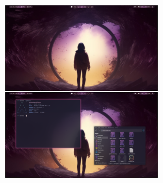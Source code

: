 ![desktop](https://github.com/WinterKRALLe/hypr/blob/main/desktop.png)
![windows](https://github.com/WinterKRALLe/hypr/blob/main/hypr.png)
